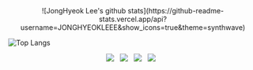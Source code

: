 <div align=center>
  ![JongHyeok Lee's github stats](https://github-readme-stats.vercel.app/api?username=JONGHYEOKLEEE&show_icons=true&theme=synthwave)
</div>

![Top Langs](https://github-readme-stats.vercel.app/api/top-langs/?username=JONGHYEOKLEEE&layout=compact&theme=synthwave)
<p align="center">
<img src="https://img.shields.io/badge/.NET-512BD4?style=flat-square&logo=.NET&logoColor=white"/></a> &nbsp
<img src="https://img.shields.io/badge/c%23-%23239120.svg?style=flat-square&logo=c-sharp&logoColor=white"/></a> &nbsp
<img src="https://img.shields.io/badge/MySQL-4479A1?style=flat-square&logo=MySQL&logoColor=white"/></a> &nbsp
<img src="https://img.shields.io/badge/Microsoft SQL Server-CC2927?style=flat-square&logo=Microsoft SQL Server&logoColor=white"/></a> &nbsp 
</p>
